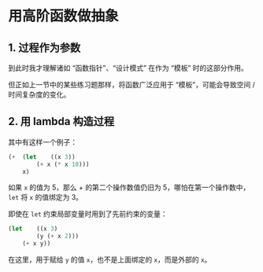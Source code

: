 # 用高阶函数做抽象

## 1. 过程作为参数

到此时我才理解诸如 “函数指针”、“设计模式” 在作为 “模板” 时的这部分作用。

但正如上一节中的某些练习题那样，将函数广泛应用于 “模板”，可能会导致空间 / 时间复杂度的变化。

## 2. 用 lambda 构造过程

其中有这样一个例子：

```lisp
(+  (let    ((x 3))
        (+ x (* x 10)))
    x)
```

如果 `x` 的值为 5，那么 + 的第二个操作数值仍旧为 5，哪怕在第一个操作数中，`let` 将 `x` 的值绑定为 3。

即使在 `let` 约束局部变量时用到了先前约束的变量：

```lisp
(let    ((x 3)
        (y (+ x 2)))
    (+ x y))
```

在这里，用于赋给 `y` 的值 `x`，也不是上面绑定的 `x`，而是外部的 `x`。

